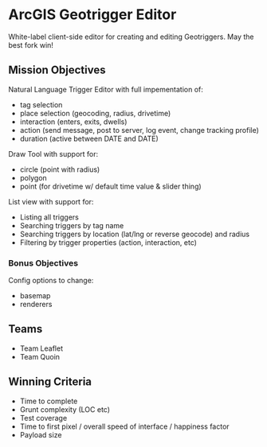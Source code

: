 # ArcGIS Geotrigger Editor

White-label client-side editor for creating and editing Geotriggers. May the best fork win!

## Mission Objectives

Natural Language Trigger Editor with full impementation of:

* tag selection
* place selection (geocoding, radius, drivetime)
* interaction (enters, exits, dwells)
* action (send message, post to server, log event, change tracking profile)
* duration (active between DATE and DATE)

Draw Tool with support for:

* circle (point with radius)
* polygon
* point (for drivetime w/ default time value & slider thing)

List view with support for:

* Listing all triggers
* Searching triggers by tag name
* Searching triggers by location (lat/lng or reverse geocode) and radius
* Filtering by trigger properties (action, interaction, etc)

### Bonus Objectives

Config options to change:

* basemap
* renderers

## Teams

* Team Leaflet
* Team Quoin

## Winning Criteria

* Time to complete
* Grunt complexity (LOC etc)
* Test coverage
* Time to first pixel / overall speed of interface / happiness factor
* Payload size